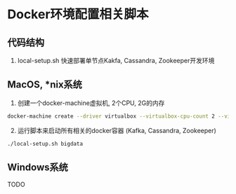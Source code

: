 # Docker环境配置相关脚本

## 代码结构

1. local-setup.sh 快速部署单节点Kakfa, Cassandra, Zookeeper开发环境

## MacOS, *nix系统

1. 创建一个docker-machine虚拟机, 2个CPU, 2G的内存
```sh
docker-machine create --driver virtualbox --virtualbox-cpu-count 2 --virtualbox-memory 2048 bigdata
```
2. 运行脚本来启动所有相关的docker容器 (Kafka, Cassandra, Zookeeper)
```sh
./local-setup.sh bigdata
```

## Windows系统

TODO